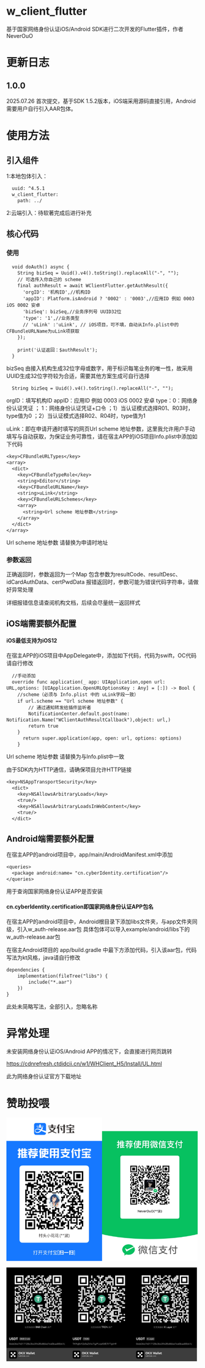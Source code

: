 # w_client_flutter

基于国家网络身份认证iOS/Android SDK进行二次开发的Flutter插件，作者NeverOuO

# 更新日志

## 1.0.0 

2025.07.26 
首次提交，基于SDK 1.5.2版本，iOS端采用源码直接引用，Android需要用户自行引入AAR包体。

# 使用方法
## 引入组件

1:本地包体引入：

```
  uuid: ^4.5.1
  w_client_flutter:
    path: ../
```
2:云端引入：待软著完成后进行补充

## 核心代码

### 使用

```
  void doAuth() async {
    String bizSeq = Uuid().v4().toString().replaceAll("-", "");
    // 可选传入你自己的 scheme
    final authResult = await WClientFlutter.getAuthResult({
      'orgID': '机构ID',//机构ID
      'appID': Platform.isAndroid ? '0002' : '0003',//应用ID 例如 0003 iOS 0002 安卓
      'bizSeq': bizSeq,//业务序列号 UUID32位
      'type': '1',//业务类型
      // 'uLink' :'uLink', // iOS项目，可不填，自动从Info.plist中的CFBundleURLName为uLink项获取
    });

    print('认证返回：$authResult');
  }
```

bizSeq 由接入机构生成32位字母或数字，用于标识每笔业务的唯一性，故采用UUID生成32位字符较为合适，需要其他方案生成可自行选择
```
  String bizSeq = Uuid().v4().toString().replaceAll("-", "");
```
orgID：填写机构ID
appID：应用ID 例如 0003 iOS 0002 安卓
type：0：网络身份认证凭证 ； 1：网络身份认证凭证+口令 ；1）当认证模式选择R01、R03时，type值为0 ；2）当认证模式选择R02、R04时，type值为1

uLink：即在申请开通时填写的网页Url scheme 地址参数，这里我允许用户手动填写与自动获取，为保证业务可靠性，请在宿主APP的iOS项目Info.plist中添加如下代码
```
<key>CFBundleURLTypes</key>
<array>
  <dict>
    <key>CFBundleTypeRole</key>
    <string>Editor</string>
    <key>CFBundleURLName</key>
    <string>uLink</string>
    <key>CFBundleURLSchemes</key>
    <array>
      <string>Url scheme 地址参数</string>
    </array>
  </dict>
</array>
```

Url scheme 地址参数 请替换为申请时地址

### 参数返回

正确返回时，参数返回为一个Map
包含参数为resultCode、resultDesc、idCardAuthData、certPwdData
报错返回时，参数可能为错误代码字符串，请做好异常处理

详细报错信息请查阅机构文档，后续会尽量统一返回样式

## iOS端需要额外配置

#### iOS最低支持为iOS12

在宿主APP的iOS项目中AppDelegate中，添加如下代码，代码为swift，OC代码请自行修改
```
  //手动添加
  override func application(_ app: UIApplication,open url: URL,options: [UIApplication.OpenURLOptionsKey : Any] = [:]) -> Bool {
    //scheme（必须与 Info.plist 中的 uLink字段一致）
    if url.scheme == "Url scheme 地址参数" {
        // 通过通知转发给插件监听者
        NotificationCenter.default.post(name: Notification.Name("WClientAuthResultCallback"),object: url,)
        return true
    }
      return super.application(app, open: url, options: options)
    }
```

Url scheme 地址参数 请替换为与Info.plist中一致

由于SDK内为HTTP通信，请确保项目允许HTTP链接
```
<key>NSAppTransportSecurity</key>
  <dict>
    <key>NSAllowsArbitraryLoads</key>
    <true/>
    <key>NSAllowsArbitraryLoadsInWebContent</key>
    <true/>
  </dict>
```
## Android端需要额外配置

在宿主APP的android项目中，app/main/AndroidManifest.xml中添加
```
<queries>
  <package android:name= "cn.cyberIdentity.certification"/>
</queries>
```
用于查询国家网络身份认证APP是否安装

#### cn.cyberIdentity.certification即国家网络身份认证APP包名

在宿主APP的android项目中，Android根目录下添加libs文件夹，与app文件夹同级，引入w_auth-release.aar包
具体包体可以导入example/android/libs下的w_auth-release.aar包

在宿主Android项目的 app/build.gradle 中最下方添加代码，引入该aar包，代码写法为kt风格，java请自行修改
```
dependencies {
    implementation(fileTree("libs") {
        include("*.aar")
    })
}
```
此处未简略写法，全部引入，忽略名称

# 异常处理

未安装网络身份认证iOS/Android APP的情况下，会直接进行网页跳转

https://cdnrefresh.ctdidcii.cn/w1/WHClient_H5/Install/UL.html

此为网络身份认证官方下载地址

# 赞助投喂

 <img src="https://github.com/NeverOvO/NeverOvO/blob/main/alipay-2025.JPG" width="250" /><img src="https://github.com/NeverOvO/NeverOvO/blob/main/wepay-2025.JPG" width="250" />
 
 <img src="https://github.com/NeverOvO/NeverOvO/blob/main/okx-usdt-bnb.JPG" width="166" /><img src="https://github.com/NeverOvO/NeverOvO/blob/main/okx-usdt-tron.JPG" width="166" /><img src="https://github.com/NeverOvO/NeverOvO/blob/main/okx-usdt-okx.JPG" width="166" />






